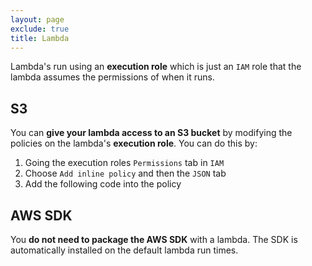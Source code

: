 ```yaml
---
layout: page
exclude: true
title: Lambda
---
```


Lambda's run using an **execution role** which is just an `IAM` role that the lambda assumes the permissions of when it runs.

## S3

You can **give your lambda access to an S3 bucket** by modifying the policies on the lambda's **execution role**. You can do this by:

1. Going the execution roles `Permissions` tab in `IAM`
2. Choose `Add inline policy` and then the `JSON` tab
3. Add the following code into the policy


## AWS SDK

You **do not need to package the AWS SDK** with a lambda. The SDK is automatically installed on the default lambda run times.

<!--stackedit_data:
eyJoaXN0b3J5IjpbMTk4OTUxNzE2NCwxMTM3NzEzNTUwLDEwOD
Y5MzEyODgsMTk5NTk0NjcyMl19
-->